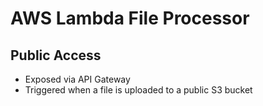 # AWS Lambda File Processor

## Public Access

- Exposed via API Gateway
- Triggered when a file is uploaded to a public S3 bucket
